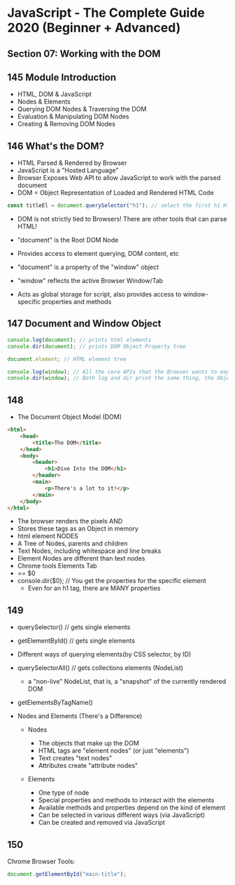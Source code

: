 # JavaScript - The Complete Guide 2020 (Beginner + Advanced)

## Section 07: Working with the DOM

## 145 Module Introduction

- HTML, DOM & JavaScript
- Nodes & Elements
- Querying DOM Nodes & Traversing the DOM
- Evaluation & Manipulating DOM Nodes
- Creating & Removing DOM Nodes

## 146 What's the DOM?

- HTML Parsed & Rendered by Browser
- JavaScript is a "Hosted Language"
- Browser Exposes Web API to allow JavaScript to work with the parsed document
- DOM = Object Representation of Loaded and Rendered HTML Code

```javascript
const titleEl = document.querySelector("h1"); // select the first h1 HTML Element node
```

- DOM is not strictly tied to Browsers! There are other tools that can parse HTML!
- "document" is the Root DOM Node
- Provides access to element querying, DOM content, etc
- "document" is a property of the "window" object

- "window" reflects the active Browser Window/Tab
- Acts as global storage for script, also provides access to window-specific properties and methods

## 147 Document and Window Object

```javascript
console.log(document); // prints html elements
console.dir(document); // prints DOM Object Property tree

document.element; // HTML element tree

console.log(window); // All the core APIs that the Browser wants to expose to me
console.dir(window); // Both log and dir print the same thing, the Object Property tree
```

## 148

- The Document Object Model (DOM)

```html
<html>
	<head>
		<title>The DOM</title>
	</head>
	<body>
		<header>
			<h1>Dive Into the DOM</h1>
		</header>
		<main>
			<p>There's a lot to it!</p>
		</main>
	</body>
</html>
```

- The browser renders the pixels AND
- Stores these tags as an Object in memory
- html element NODES
- A Tree of Nodes, parents and children
- Text Nodes, including whitespace and line breaks
- Element Nodes are different than text nodes
- Chrome tools Elements Tab
- == \$0
- console.dir(\$0); // You get the properties for the specific element
  - Even for an h1 tag, there are MANY properties

## 149

- querySelector() // gets single elements
- getElementById() // gets single elements
- Different ways of querying elements(by CSS selector, by ID)

- querySelectorAll() // gets collections elements (NodeList)
  - a "non-live" NodeList, that is, a "snapshot" of the currently rendered DOM
- getElementsByTagName()

- Nodes and Elements (There's a Difference)

  - Nodes

    - The objects that make up the DOM
    - HTML tags are "element nodes" (or just "elements")
    - Text creates "text nodes"
    - Attributes create "attribute nodes"

  - Elements

    - One type of node
    - Special properties and methods to interact with the elements
    - Available methods and properties depend on the kind of element
    - Can be selected in various different ways (via JavaScript)
    - Can be created and removed via JavaScript

## 150

Chrome Browser Tools:

```javascript
document.getElementById("main-title");
```
